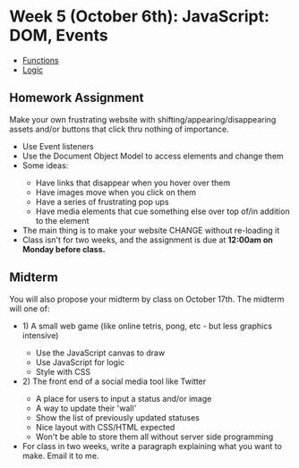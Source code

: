 <h1>Week 5 (October 6th): JavaScript: DOM, Events</h1>
<ul>
<li><a href="http://shaunaxani.com/cuny/mmp310/week4/functions.html">Functions</a></li>
<li><a href="http://shaunaxani.com/cuny/mmp310/week4/logic.html">Logic</a></li>

</ul>

<h2>Homework Assignment</h2>
Make your own frustrating website with shifting/appearing/disappearing assets and/or buttons that click thru nothing of importance.
<ul>
<li>Use Event listeners</li>
<li>Use the Document Object Model to access elements and change them</li>
<li>Some ideas:</li>
<ul>
<li>Have links that disappear when you hover over them</li>
<li>Have images move when you click on them</li>
<li>Have a series of frustrating pop ups</li>
<li>Have media elements that cue something else over top of/in addition to the element</li>
</ul>
<li>The main thing is to make your website CHANGE without re-loading it</li>
<li>Class isn't for two weeks, and the assignment is due at <b>12:00am on Monday before class.</b></li>
</ul>

<h2>Midterm</h2>
You will also propose your midterm by class on October 17th. The midterm will one of:
<ul>
<li>1) A small web game (like online tetris, pong, etc - but less graphics intensive)</li>
<ul>
<li>Use the JavaScript canvas to draw</li>
<li>Use JavaScript for logic</li>
<li>Style with CSS</li>
</ul>
<li>2) The front end of a social media tool like Twitter</li>
<ul>
<li>A place for users to input a status and/or image</li>
<li>A way to update their 'wall'</li>
<li>Show the list of previously updated statuses</li>
<li>Nice layout with CSS/HTML expected</li>
<li>Won't be able to store them all without server side programming</li>
</ul>
<li>For class in two weeks, write a paragraph explaining what you want to make. Email it to me.</li>
</ul>

